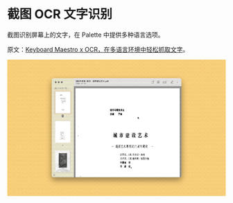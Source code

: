 # 截图 OCR 文字识别

截图识别屏幕上的文字，在 Palette 中提供多种语言选项。

原文：[Keyboard Maestro x OCR，在多语言环境中轻松抓取文字](https://utgd.net/article/9528)。

![title](img.gif)